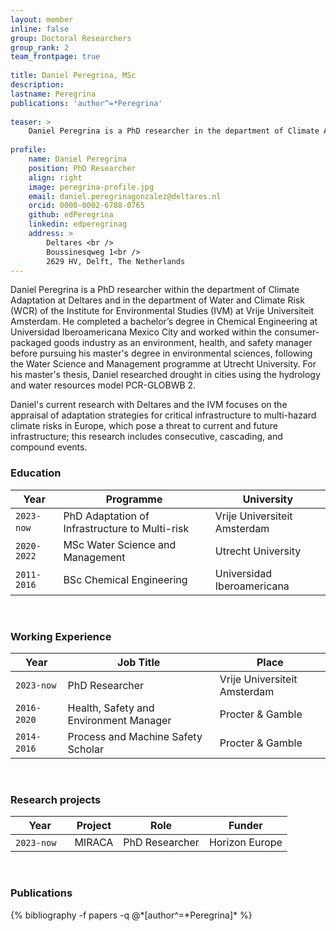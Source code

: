 ```yaml
---
layout: member
inline: false
group: Doctoral Researchers
group_rank: 2
team_frontpage: true
​
title: Daniel Peregrina, MSc
description: 
lastname: Peregrina
publications: 'author^=*Peregrina'
​
teaser: >
    Daniel Peregrina is a PhD researcher in the department of Climate Adaptation at Deltares and in the department of Water and Climate Risk (WCR) of the Institute for Environmental Studies (IVM) at Vrije Universiteit Amsterdam.
​
profile:
    name: Daniel Peregrina
    position: PhD Researcher
    align: right
    image: peregrina-profile.jpg
    email: daniel.peregrinagonzalez@deltares.nl
    orcid: 0000-0002-6788-0765
    github: edPeregrina
    linkedin: edperegrinag
    address: >
        Deltares <br />
        Boussinesqweg 1<br />
        2629 HV, Delft, The Netherlands
---
```


Daniel Peregrina is a PhD researcher within the department of Climate Adaptation at Deltares and in the department of Water and Climate Risk (WCR) of the Institute for Environmental Studies (IVM) at Vrije Universiteit Amsterdam. He completed a bachelor’s degree in Chemical Engineering at Universidad Iberoamericana Mexico City and worked within the consumer-packaged goods industry as an environment, health, and safety manager before pursuing his master's degree in environmental sciences, following the Water Science and Management programme at Utrecht University. For his master's thesis, Daniel researched drought in cities using the hydrology and water resources model PCR-GLOBWB 2.

Daniel's current research with Deltares and the IVM focuses on the appraisal of adaptation strategies for critical infrastructure to multi-hazard climate risks in Europe, which pose a threat to current and future infrastructure; this research includes consecutive, cascading, and compound events. 
<br>

### Education 

Year  | Programme | University
-------|-------------------| ----------- 
`2023-now`&nbsp; &nbsp;| PhD Adaptation of Infrastructure to Multi-risk | Vrije Universiteit Amsterdam 
`2020-2022` | MSc Water Science and Management | Utrecht University
`2011-2016` | BSc Chemical Engineering | Universidad Iberoamericana 

<br>

### Working Experience

Year  | Job Title | Place 
-------|-------------------| ----------- 
`2023-now` | PhD Researcher | Vrije Universiteit Amsterdam 
`2016-2020` &nbsp;&nbsp; | Health, Safety and Environment Manager &nbsp;&nbsp;| Procter & Gamble
`2014-2016` &nbsp;&nbsp; | Process and Machine Safety Scholar &nbsp;&nbsp;| Procter & Gamble

<br>

### Research projects

Year | Project | Role | Funder 
-------|-------------------| ----------- | ---------
`2023-now` &nbsp;&nbsp; | MIRACA | PhD Researcher | Horizon Europe

<br>

### Publications
<div class="publications">
  {% bibliography -f papers -q @*[author^=*Peregrina]* %}
</div>

